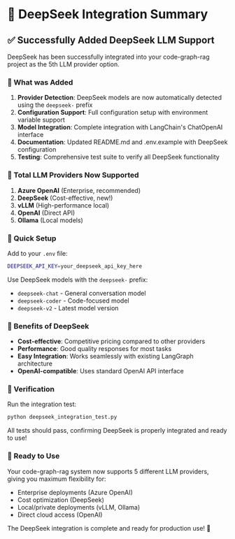# 🎯 DeepSeek Integration Summary

## ✅ Successfully Added DeepSeek LLM Support

DeepSeek has been successfully integrated into your code-graph-rag project as the 5th LLM provider option.

### 🚀 What was Added

1. **Provider Detection**: DeepSeek models are now automatically detected using the `deepseek-` prefix
2. **Configuration Support**: Full configuration setup with environment variable support
3. **Model Integration**: Complete integration with LangChain's ChatOpenAI interface
4. **Documentation**: Updated README.md and .env.example with DeepSeek configuration
5. **Testing**: Comprehensive test suite to verify all DeepSeek functionality

### 🔧 Total LLM Providers Now Supported

1. **Azure OpenAI** (Enterprise, recommended)
2. **DeepSeek** (Cost-effective, new!)
3. **vLLM** (High-performance local)
4. **OpenAI** (Direct API)
5. **Ollama** (Local models)

### 📝 Quick Setup

Add to your `.env` file:
```bash
DEEPSEEK_API_KEY=your_deepseek_api_key_here
```

Use DeepSeek models with the `deepseek-` prefix:
- `deepseek-chat` - General conversation model
- `deepseek-coder` - Code-focused model
- `deepseek-v2` - Latest model version

### 🎁 Benefits of DeepSeek

- **Cost-effective**: Competitive pricing compared to other providers
- **Performance**: Good quality responses for most tasks
- **Easy Integration**: Works seamlessly with existing LangGraph architecture
- **OpenAI-compatible**: Uses standard OpenAI API interface

### 🧪 Verification

Run the integration test:
```bash
python deepseek_integration_test.py
```

All tests should pass, confirming DeepSeek is properly integrated and ready to use!

### 🎉 Ready to Use

Your code-graph-rag system now supports 5 different LLM providers, giving you maximum flexibility for:
- Enterprise deployments (Azure OpenAI)
- Cost optimization (DeepSeek)
- Local/private deployments (vLLM, Ollama)
- Direct cloud access (OpenAI)

The DeepSeek integration is complete and ready for production use! 🚀
